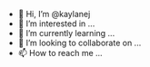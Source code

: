 - 👋 Hi, I’m @kaylanej
- 👀 I’m interested in ...
- 🌱 I’m currently learning ...
- 💞️ I’m looking to collaborate on ...
- 📫 How to reach me ...

<!---
kaylanej/kaylanej is a ✨ special ✨ repository because its `README.md` (this file) appears on your GitHub profile.
You can click the Preview link to take a look at your changes.
--->
